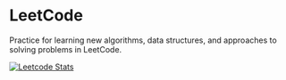 # LeetCode

Practice for learning new algorithms, data structures, and approaches to solving problems in LeetCode.

[![Leetcode Stats](https://leetcard.jacoblin.cool/o_ov)](https://leetcode.com/o_ov)
